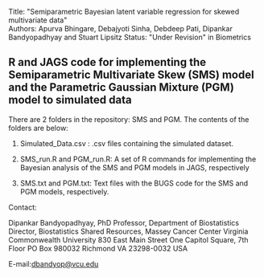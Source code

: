 Title:   "Semiparametric Bayesian latent variable regression for skewed multivariate data"  	        
Authors:  Apurva Bhingare, Debajyoti Sinha, Debdeep Pati, Dipankar Bandyopadhyay and Stuart Lipsitz
Status:  "Under Revision" in Biometrics


## R and JAGS code for implementing the Semiparametric Multivariate Skew (SMS) model and the Parametric Gaussian Mixture (PGM) model to simulated data


There are 2 folders in the repository: SMS and PGM. The contents of the folders are below:


1) Simulated_Data.csv : .csv files containing the simulated dataset. 

2) SMS_run.R and PGM_run.R:  A set of R commands for implementing the Bayesian analysis of the SMS and PGM models in JAGS, respectively

3) SMS.txt and PGM.txt:      Text files with the BUGS code for the SMS and PGM models, respectively.



Contact: 

Dipankar Bandyopadhyay, PhD
Professor, Department of Biostatistics
Director, Biostatistics Shared Resources, Massey Cancer Center
Virginia Commonwealth University
830 East Main Street
One Capitol Square, 7th Floor
PO Box 980032
Richmond
VA 23298-0032
USA

E-mail:dbandyop@vcu.edu
